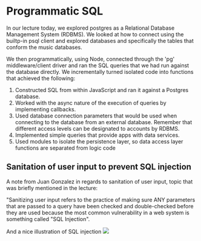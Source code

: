 
# Programmatic SQL
In our lecture today, we explored postgres as a Relational Database Management System (RDBMS). We looked at how to connect using the builtp-in psql client and explored databases and specifically the tables that conform the music databases.

We then programmatically, using Node, connected through the 'pg' middleware/client driver and ran the SQL queries that we had run against the database directly. We incrementally turned isolated code into functions that achieved the following:

1. Constructed SQL from within JavaScript and ran it against a Postgres database.
2. Worked with the async nature of the execution of queries by implementing callbacks.
3. Used database connection parameters that would be used when connecting to the database from an external database. Remember that different access levels can be designated to accounts by RDBMS.
4. Implemented simple queries that provide apps with data services.
5. Used modules to isolate the persistence layer, so data access layer functions are separated from logic code

## Sanitation of user input to prevent SQL injection

A note from Juan Gonzalez in regards to sanitation of user input, topic that was briefly mentioned in the lecture:

"Sanitizing user input refers to the practice of making sure ANY parameters that are passed to a query have been checked and double-checked before they are used because the most common vulnerability in a web system is something called "SQL Injection".

And a nice illustration of SQL injection 
<img src="https://csharpcorner-mindcrackerinc.netdna-ssl.com/forums/uploadfile/suthish_nair/07082016051954AM/Injection.PNG" />